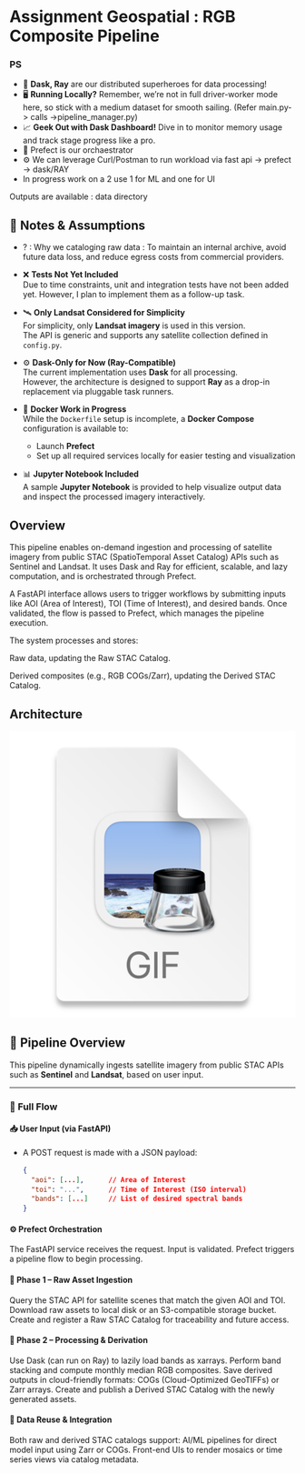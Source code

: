 # Assignment Geospatial : RGB Composite Pipeline

### PS
- 🚀 **Dask, Ray** are our distributed superheroes for data processing!
- 🖥️ **Running Locally?** Remember, we’re not in full driver-worker mode here, so stick with a medium dataset for smooth sailing. (Refer main.py-> calls ->pipeline_manager.py)
- 📈 **Geek Out with Dask Dashboard!** Dive in to monitor memory usage and track stage progress like a pro.
- 🧭 Prefect is our orchaestrator 
- ⚙️ We can leverage Curl/Postman to run workload via fast api -> prefect -> dask/RAY
- In progress work on a 2 use 1 for ML and one for UI 


Outputs are available : data directory

## 📝 Notes & Assumptions

- ? : Why we cataloging raw data : To maintain an internal archive, avoid future data loss, and reduce egress costs from commercial providers.

- ❌ **Tests Not Yet Included**  
  Due to time constraints, unit and integration tests have not been added yet. However, I plan to implement them as a follow-up task.

- 🛰️ **Only Landsat Considered for Simplicity**  
  For simplicity, only **Landsat imagery** is used in this version.  
  The API is generic and supports any satellite collection defined in `config.py`.

- ⚙️ **Dask-Only for Now (Ray-Compatible)**  
  The current implementation uses **Dask** for all processing.  
  However, the architecture is designed to support **Ray** as a drop-in replacement via pluggable task runners.

- 🐳 **Docker Work in Progress**  
  While the `Dockerfile` setup is incomplete, a **Docker Compose** configuration is available to:
  - Launch **Prefect**
  - Set up all required services locally for easier testing and visualization

- 📊 **Jupyter Notebook Included**  
  A sample **Jupyter Notebook** is provided to help visualize output data and inspect the processed imagery interactively.


## Overview

This pipeline enables on-demand ingestion and processing of satellite imagery from public STAC (SpatioTemporal Asset Catalog) APIs such as Sentinel and Landsat. It uses Dask and Ray for efficient, scalable, and lazy computation, and is orchestrated through Prefect.

A FastAPI interface allows users to trigger workflows by submitting inputs like AOI (Area of Interest), TOI (Time of Interest), and desired bands. Once validated, the flow is passed to Prefect, which manages the pipeline execution.

The system processes and stores:

Raw data, updating the Raw STAC Catalog.

Derived composites (e.g., RGB COGs/Zarr), updating the Derived STAC Catalog.



## Architecture

![img.png](img.png)


## 🧭 Pipeline Overview

This pipeline dynamically ingests satellite imagery from public STAC APIs such as **Sentinel** and **Landsat**, based on user input.

---

### 🔄 Full Flow

#### 📥 User Input (via FastAPI)
- A POST request is made with a JSON payload:
  ```json
  {
    "aoi": [...],      // Area of Interest
    "toi": "...",      // Time of Interest (ISO interval)
    "bands": [...]     // List of desired spectral bands
  }


#### ⚙️ Prefect Orchestration
The FastAPI service receives the request.
Input is validated.
Prefect triggers a pipeline flow to begin processing.

#### 🧩 Phase 1 – Raw Asset Ingestion
Query the STAC API for satellite scenes that match the given AOI and TOI.
Download raw assets to local disk or an S3-compatible storage bucket.
Create and register a Raw STAC Catalog for traceability and future access.

#### 🧪 Phase 2 – Processing & Derivation
Use Dask (can run on Ray) to lazily load bands as xarrays.
Perform band stacking and compute monthly median RGB composites.
Save derived outputs in cloud-friendly formats: COGs (Cloud-Optimized GeoTIFFs) or Zarr arrays.
Create and publish a Derived STAC Catalog with the newly generated assets.

#### 🔁 Data Reuse & Integration
Both raw and derived STAC catalogs support:
AI/ML pipelines for direct model input using Zarr or COGs.
Front-end UIs to render mosaics or time series views via catalog metadata.